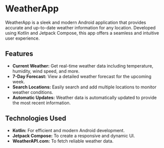 # WeatherApp

WeatherApp is a sleek and modern Android application that provides accurate and up-to-date weather information for any location. Developed using Kotlin and Jetpack Compose, this app offers a seamless and intuitive user experience.

## Features

- **Current Weather:** Get real-time weather data including temperature, humidity, wind speed, and more.
- **7-Day Forecast:** View a detailed weather forecast for the upcoming week.
- **Search Locations:** Easily search and add multiple locations to monitor weather conditions.
- **Automatic Updates:** Weather data is automatically updated to provide the most recent information.

## Technologies Used

- **Kotlin:** For efficient and modern Android development.
- **Jetpack Compose:** To create a responsive and dynamic UI.
- **WeatherAPI.com:** To fetch reliable weather data.
